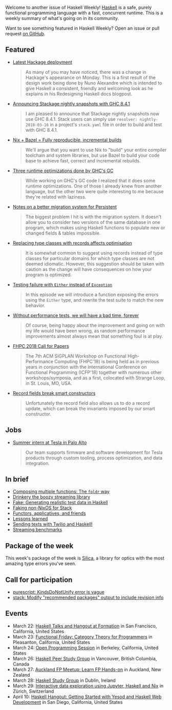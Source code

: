 Welcome to another issue of Haskell Weekly!
[Haskell](https://www.haskell.org) is a safe, purely functional programming language with a fast, concurrent runtime.
This is a weekly summary of what's going on in its community.

Want to see something featured in Haskell Weekly?
Open an issue or pull request [on GitHub](https://github.com/haskellweekly/haskellweekly.github.io).

## Featured

-   [Latest Hackage deployment](https://blog.hackage.haskell.org/posts/2018-03-20-deployment.html)

    > As many of you may have noticed, there was a change in Hackage's appearance on Monday. This is a first result of the design work being done by Nuno Alexandre which is intended to give Haskell a consistent, friendly and welcoming look as he explains in his Redesigning Haskell docs blogpost.

-   [Announcing Stackage nightly snapshots with GHC 8.4.1](https://www.stackage.org/blog/2018/03/announce-ghc-8-4-on-nightlies)

    > I am pleased to announce that Stackage nightly snapshots now use GHC 8.4.1. Stack users can simply use `resolver: nightly-2018-03-16` in a project's `stack.yaml` file in order to build and test with GHC 8.4.1.

-   [Nix + Bazel = Fully reproducible, incremental builds](https://www.tweag.io/posts/2018-03-15-bazel-nix.html)

    > We'll argue that you want to use Nix to "build" your entire compiler toolchain and system libraries, but use Bazel to build your code base to achieve fast, correct and incremental rebuilds.

-   [Three runtime optimizations done by GHC's GC](http://osa1.net/posts/2018-03-16-gc-optimizations.html)

    > While working on GHC's GC code I realized that it does some runtime optimizations. One of those I already knew from another language, but the other two were quite interesting to me because they're related with laziness.

-   [Notes on a better migration system for Persistent](https://www.shimweasel.com/programming/2018/03/18/notes-on-a-better-migration-system-for-persistent)

    > The biggest problem I hit is with the migration system. It doesn't allow you to consider two versions of the same database in one program, which makes using Haskell functions to populate new or changed fields & tables impossible.

-   [Replacing type classes with records affects optimisation](https://mpickering.github.io/posts/2018-03-20-recordsvstypeclasses.html)

    > It is somewhat common to suggest using records instead of type classes for particular domains for which type classes are not deemed idiomatic. However, this suggestion should be taken with caution as the change will have consequences on how your program is optimized.

-   [Testing failure with `Either` instead of `Exception`](https://haskell-at-work.com/episodes/2018-03-18-testing-failure-with-either-instead-of-exception.html)

    > In this episode we will introduce a function exposing the errors using the `Either` type, and rewrite the test suite to match the new behavior.

-   [Without performance tests, we will have a bad time, forever](https://www.fpcomplete.com/blog/without-performance-tests-we-will-have-a-bad-time-forever)

    > Of course, being happy about the improvement and going on with my life would have been wrong, as random performance improvements almost always mean that something foul is at play.

-   [FHPC 2018 Call for Papers](https://icfp18.sigplan.org/track/FHPC-2018-papers#FHPC-2018-Call-for-Papers)

    > The 7th ACM SIGPLAN Workshop on Functional High-Performance Computing (FHPC'18) is being held as in previous years in conjunction with the International Conference on Functional Programming (ICFP'18) together with numerous other workshops/symposia, and as a first, colocated with Strange Loop, in St. Louis, MO, USA.

-   [Record fields break smart constructors](http://taylor.fausak.me/2018/03/16/record-fields-break-smart-constructors/)

    > Unfortunately the record field also allows us to do a record update, which can break the invariants imposed by our smart constructor.

## Jobs

-   [Summer intern at Tesla in Palo Alto](https://np.reddit.com/r/haskell/comments/84r1dp/summer_2018_internship_opportunity_with_tesla_inc/)

    > Our team supports firmware and software development for Tesla products through custom tooling, process optimization, and data integration.

## In brief

-   [Composing multiple functions: The `foldr` way](http://myhaskelljournal.com/composing-multiple-functions-the-foldr-way/)
-   [Drinkery the boozy streaming library](https://www.schoolofhaskell.com/user/fumieval/drinkery-the-boozy-streaming-library)
-   [Fake: Generating realistic test data in Haskell](https://softwaresimply.blogspot.com/2018/03/fake-generating-realistic-test-data-in.html)
-   [Faking non-NixOS for Stack](http://vaibhavsagar.com/blog/2018/03/17/faking-non-nixos-stack/)
-   [Functors, applicatives, and friends](http://blog.ploeh.dk/2018/03/19/functors-applicatives-and-friends/)
-   [Lessons learned](https://whatthefunctional.wordpress.com/2018/03/18/lessons-learned/)
-   [Sending texts with Twilio and Haskell!](https://mmhaskell.com/blog/2018/3/19/sending-texts-with-twilio-and-haskell)
-   [Streaming benchmarks](https://github.com/composewell/streaming-benchmarks/tree/896cc9af477d83403377b8c10fbc4597235077d3)

## Package of the week

This week's package of the week is [Silica](https://github.com/mrkgnao/silica/tree/05f3a8276936371f7e6bba7cf12f32f6ee14847e),
a library for optics with the most amazing type errors you've seen.

## Call for participation

-   [purescript: KindsDoNotUnify error is vague](https://github.com/purescript/purescript/issues/3281)
-   [stack: Modify "recommended packages" output to include revision info](https://github.com/commercialhaskell/stack/issues/3925)

## Events

-   March 22: [Haskell Talks and Hangout at Formation](https://www.meetup.com/Bay-Area-Haskell-Users-Group/events/248014098/) in San Francisco, California, United States
-   March 23: [Functional Friday: Category Theory for Programmers](https://www.meetup.com/Functional-Study-Group/events/248777457/) in Pleasanton, California, United States
-   March 24: [Open Programming Session](https://www.meetup.com/codeselfstudy/events/248683126/) in Berkeley, California, United States
-   March 26: [Haskell Peer Study Group](https://www.meetup.com/Vancouver-Functional-Programmers/events/248944739/) in Vancouver, British Columbia, Canada
-   March 27: [Auckland FP Meetup: Learn FP Hands-on](https://www.meetup.com/Functional-Programming-Auckland/events/248322238/) in Auckland, New Zealand
-   March 28: [Haskell Study Group](https://www.meetup.com/haskell-dublin-meetup/events/248659838/) in Dublin, Ireland
-   March 29: [Interactive data exploration using Jupyter, Haskell and Nix](https://www.meetup.com/HaskellerZ/events/248510184/) in Z&#xfc;rich, Switzerland
-   April 10: [Haskell Hangout: Getting Started with Yesod and Haskell Web Development](https://www.meetup.com/Haskell-Hangout/events/248547064/) in San Diego, California, United States

